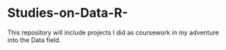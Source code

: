 # Studies-on-Data-R-
This repository will include projects I did as coursework in my adventure into the Data field.
